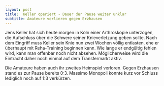 ```yaml
---
layout: post
title:  Keller operiert - Dauer der Pause weiter unklar
subtitle: Amateure verlieren gegen Erzhausen
---
```


Jens Keller hat sich heute morgen in Köln einer Arthroskopie unterzogen, die Aufschluss über die Schwere seiner Knieverletzung geben sollte. Nach dem Eingriff muss Keller sein Knie nun zwei Wochen völlig entlasten, ehe er überhaupt mit Reha-Training beginnen kann. Wie lange er endgültig fehlen wird, kann man offenbar noch nicht absehen. Möglicherweise wird die Eintracht daher noch einmal auf dem Transfermarkt aktiv.

Die Amateure haben auch ihr zweites Heimspiel verloren. Gegen Erzhausen stand es zur Pause bereits 0:3. Massimo Monopoli konnte kurz vor Schluss lediglich noch auf 1:3 verkürzen.
